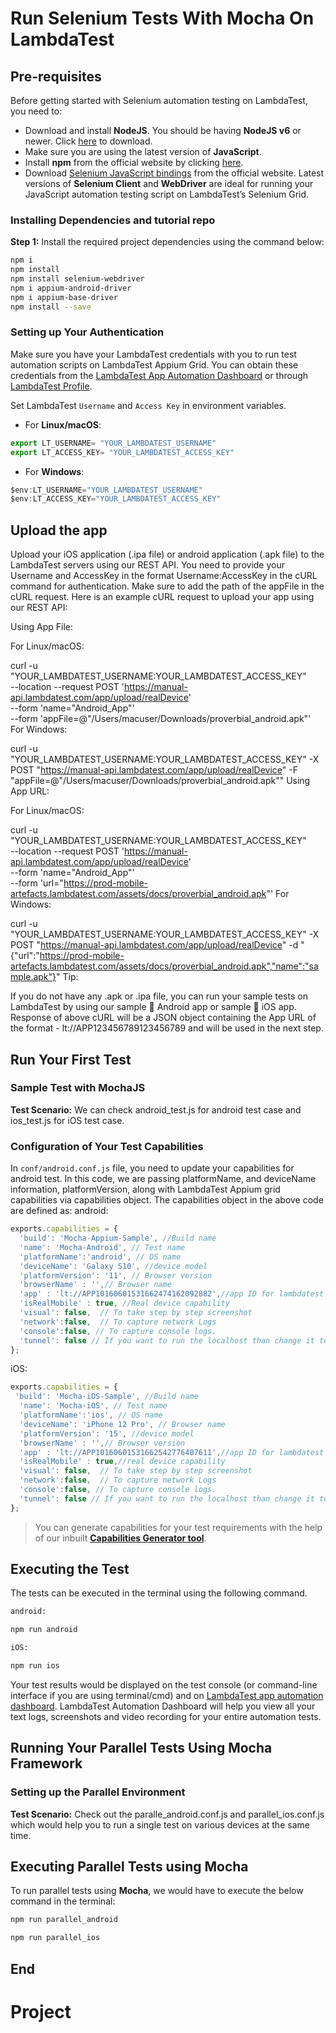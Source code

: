# Run Selenium Tests With Mocha On LambdaTest

## Pre-requisites

Before getting started with Selenium automation testing on LambdaTest, you need to:

* Download and install **NodeJS**. You should be having **NodeJS v6** or newer. Click [here](https://nodejs.org/en/) to download.
* Make sure you are using the latest version of **JavaScript**.
* Install **npm** from the official website by clicking [here](https://www.npmjs.com/).
* Download [Selenium JavaScript bindings](https://www.selenium.dev/downloads/) from the official website. Latest versions of **Selenium Client** and **WebDriver** are ideal for running your JavaScript automation testing script on LambdaTest’s Selenium Grid.

### Installing Dependencies and tutorial repo

**Step 1:** Install the required project dependencies using the command below:
```bash
npm i
npm install
npm install selenium-webdriver
npm i appium-android-driver
npm i appium-base-driver
npm install --save
```

### Setting up Your Authentication

Make sure you have your LambdaTest credentials with you to run test automation scripts on LambdaTest Appium Grid. You can obtain these credentials from the [LambdaTest App Automation Dashboard](https://appautomation.lambdatest.com/) or through [LambdaTest Profile](https://accounts.lambdatest.com/login/?utm_source=github&utm_medium=repo&utm_campaign=mocha-selenium-sample).

Set LambdaTest `Username` and `Access Key` in environment variables.

  * For **Linux/macOS**:
```js
export LT_USERNAME= "YOUR_LAMBDATEST_USERNAME" 
export LT_ACCESS_KEY= "YOUR_LAMBDATEST_ACCESS_KEY"
```

  * For **Windows**:

```js
$env:LT_USERNAME="YOUR_LAMBDATEST_USERNAME" 
$env:LT_ACCESS_KEY="YOUR_LAMBDATEST_ACCESS_KEY"
```
## Upload the app

Upload your iOS application (.ipa file) or android application (.apk file) to the LambdaTest servers using our REST API. You need to provide your Username and AccessKey in the format Username:AccessKey in the cURL command for authentication. Make sure to add the path of the appFile in the cURL request. Here is an example cURL request to upload your app using our REST API:

Using App File:

For Linux/macOS:

curl -u "YOUR_LAMBDATEST_USERNAME:YOUR_LAMBDATEST_ACCESS_KEY" \
--location --request POST 'https://manual-api.lambdatest.com/app/upload/realDevice' \
--form 'name="Android_App"' \
--form 'appFile=@"/Users/macuser/Downloads/proverbial_android.apk"'
For Windows:

curl -u "YOUR_LAMBDATEST_USERNAME:YOUR_LAMBDATEST_ACCESS_KEY" -X POST "https://manual-api.lambdatest.com/app/upload/realDevice" -F "appFile=@"/Users/macuser/Downloads/proverbial_android.apk""
Using App URL:

For Linux/macOS:

curl -u "YOUR_LAMBDATEST_USERNAME:YOUR_LAMBDATEST_ACCESS_KEY" \
--location --request POST 'https://manual-api.lambdatest.com/app/upload/realDevice' \
--form 'name="Android_App"' \
--form 'url="https://prod-mobile-artefacts.lambdatest.com/assets/docs/proverbial_android.apk"'
For Windows:

curl -u "YOUR_LAMBDATEST_USERNAME:YOUR_LAMBDATEST_ACCESS_KEY" -X POST "https://manual-api.lambdatest.com/app/upload/realDevice" -d "{"url":"https://prod-mobile-artefacts.lambdatest.com/assets/docs/proverbial_android.apk","name":"sample.apk"}"
Tip:

If you do not have any .apk or .ipa file, you can run your sample tests on LambdaTest by using our sample 🔗 Android app or sample 🔗 iOS app.
Response of above cURL will be a JSON object containing the App URL of the format - lt://APP123456789123456789 and will be used in the next step.

## Run Your First Test

### Sample Test with MochaJS

**Test Scenario:** We can check android_test.js for android test case and ios_test.js for iOS test case. 

### Configuration of Your Test Capabilities

In `conf/android.conf.js` file, you need to update your capabilities for android test. In this code, we are passing platformName, and deviceName information, platformVersion, along with LambdaTest Appium grid capabilities via capabilities object. The capabilities object in the above code are defined as:
android:
```js
exports.capabilities = {
  'build': 'Mocha-Appium-Sample', //Build name
  'name': 'Mocha-Android', // Test name
  'platformName':'android', // OS name
  'deviceName': 'Galaxy S10', //device model
  'platformVersion': '11', // Browser version
  'browserName' : '',// Browser name
  'app' : 'lt://APP10160601531662474162092882',//app ID for lambdatest
  'isRealMobile' : true, //Real device capability
  'visual': false,  // To take step by step screenshot
  'network':false,  // To capture network Logs
  'console':false, // To capture console logs.
  'tunnel': false // If you want to run the localhost than change it to true
};
```
iOS:
```js
exports.capabilities = {
 'build': 'Mocha-iOS-Sample', //Build name
  'name': 'Mocha-iOS', // Test name
  'platformName':'ios', // OS name
  'deviceName': 'iPhone 12 Pro', // Browser name
  'platformVersion': '15', //device model
  'browserName' : '',// Browser version
  'app' : 'lt://APP10160601531662542776407611',//app ID for lambdatest
  'isRealMobile' : true,//real device capability
  'visual': false,  // To take step by step screenshot
  'network':false,  // To capture network Logs
  'console':false, // To capture console logs.
  'tunnel': false // If you want to run the localhost than change it to true
};
```


> You can generate capabilities for your test requirements with the help of our inbuilt **[Capabilities Generator tool](https://www.lambdatest.com/capabilities-generator/)**.

## Executing the Test

The tests can be executed in the terminal using the following command.
```bash
android:

npm run android

iOS:

npm run ios
```
Your test results would be displayed on the test console (or command-line interface if you are using terminal/cmd) and on [LambdaTest app automation dashboard](https://appautomation.lambdatest.com/). LambdaTest Automation Dashboard will help you view all your text logs, screenshots and video recording for your entire automation tests.

## Running Your Parallel Tests Using Mocha Framework

### Setting up the Parallel Environment

**Test Scenario:** Check out the paralle_android.conf.js and parallel_ios.conf.js which would help you to run a single test on various devices at the same time.

## Executing Parallel Tests using Mocha

To run parallel tests using **Mocha**, we would have to execute the below command in the terminal:
```bash
npm run parallel_android

npm run parallel_ios


```
## End











# Project
